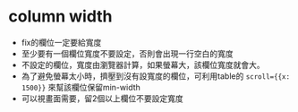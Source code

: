 # column width
- fix的欄位一定要給寬度
- 至少要有一個欄位寬度不要設定，否則會出現一行空白的寬度
- 不設定的欄位，寬度由瀏覽器計算，如果螢幕大，該欄位寬度就會大。
- 為了避免螢幕太小時，擠壓到沒有設寬度的欄位，可利用table的 `scroll={{x: 1500}}` 來幫該欄位保留min-width
- 可以視畫面需要，留2個以上欄位不要設定寬度
